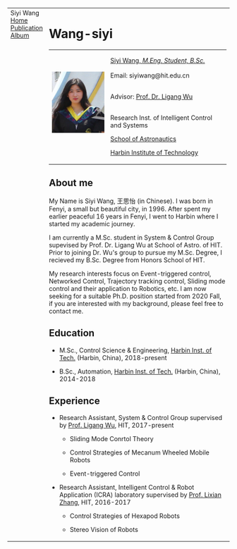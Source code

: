 <!DOCTYPE html PUBLIC "-//W3C//DTD XHTML 1.1//EN"
  "http://www.w3.org/TR/xhtml11/DTD/xhtml11.dtd">
<html xmlns="http://www.w3.org/1999/xhtml" xml:lang="en">
<head>
<meta name="generator" content="jemdoc, see http://jemdoc.jaboc.net/" />
<meta http-equiv="Content-Type" content="text/html;charset=gb2312" />
<link rel="stylesheet" href="jemdoc.css" type="text/css" />
<title>Siyi Wang</title>
</head>
<body>
<table summary="Table for page layout." id="tlayout">
<tr valign="top">
<td id="layout-menu">
<div class="menu-category">Siyi Wang</div>
<div class="menu-item"><a href="index.html" class="current">Home</a></div>
<div class="menu-item"><a href="publication.html">Publication</a></div>
<div class="menu-item"><a href="album.html">Album</a></div>
</td>
<td id="layout-content">
<div id="toptitle">
<h1>Wang-siyi</h1>
</div>
<table class="imgtable"><tr><td>
<a href="https://Wang-siyi.github.io"><img src="photos/bio.jpg" alt="alt text" width="175px" /></a>&nbsp;</td>
<td align="left"><p><a href="https://Wang-siyi.github.io">Siyi Wang, <i>M.Eng. Student, B.Sc.</i></a><br /><br />
Email: siyiwang@hit.edu.cn<br /><br /></p>
<p>Advisor: <a href="http://homepage.hit.edu.cn/wuligang" target ="_blank">Prof. Dr. Ligang Wu</a><br /><br /></p>
<p>Research Inst. of Intelligent Control and Systems</a><br /></p>
<p><a href="http://sa.hit.edu.cn/wwwwwww/list.htm" target ="_blank">School of Astronautics</a><br /></p>
<p><a href="http://en.hit.edu.cn/" target ="_blank">Harbin Institute of Technology</a></p>
</td></tr></table>
<h2>About me</h2>
<p>My Name is Siyi Wang, 王思怡 (in Chinese). I was born in Fenyi, a small but beautiful city, in 1996. After spent my earlier peaceful 16 years in Fenyi, I went to Harbin where I started my academic journey.</p>
<p>I am currently a M.Sc. student in System & Control Group supevised by Prof. Dr. Ligang Wu at School of Astro. of HIT. Prior to joining Dr. Wu's group to pursue my M.Sc. Degree, I recieved my B.Sc. Degree from Honors School of HIT.</p>
<p>My research interests focus on Event-triggered control, Networked Control, Trajectory tracking control, Sliding mode control and their application to Robotics, etc. I am now seeking for a suitable Ph.D. position started from 2020 Fall, if you are interested with my background, please feel free to contact me.</p>

<h2>Education</h2>
<ul>
<li><p>M.Sc., Control Science & Engineering, <a href="http://en.hit.edu.cn/" target ="_blank">Harbin Inst. of Tech.</a> (Harbin, China), 2018-present</p>
</li>
<li><p>B.Sc., Automation, <a href="http://en.hit.edu.cn/" target ="_blank">Harbin Inst. of Tech.</a> (Harbin, China), 2014-2018</p>
</li>
</ul>
<h2>Experience</h2>
<ul>
<li><p>Research Assistant, System & Control Group supervised by <a href="http://homepage.hit.edu.cn/wuligang" target ="_blank">Prof. Ligang Wu</a>, HIT, 2017-present</p>
<ul>
<li><p>Sliding Mode Conrtol Theory</p>
</li>
<li><p>Control Strategies of Mecanum Wheeled Mobile Robots</p>
</li>
<li><p>Event-triggered Control</p>
</li></ul>
</li></ul>
<ul>
<li><p>Research Assistant, Intelligent Control & Robot Application (ICRA) laboratory supervised by <a href="http://homepage.hit.edu.cn/pages/lixianzhang" target ="_blank">Prof. Lixian Zhang</a>, HIT, 2016-2017</p>
<ul>
<li><p>Control Strategies of Hexapod Robots</p>
</li>
<li><p>Stereo Vision of Robots</p>
</li>
</ul>
</li>
</ul>
<div id="footer">
<div id="footer-text">

</div>
</div>
</td>
</tr>
</table>
</body>
</html>
